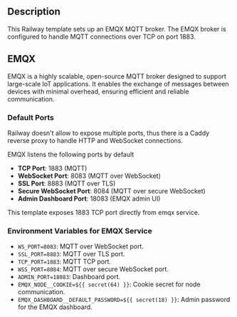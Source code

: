 ## Description

This Railway template sets up an EMQX MQTT broker. The EMQX broker is configured to handle MQTT connections over TCP on port 1883. 

## EMQX

EMQX is a highly scalable, open-source MQTT broker designed to support large-scale IoT applications. It enables the exchange of messages between devices with minimal overhead, ensuring efficient and reliable communication.

### Default Ports

Railway doesn't allow to expose multiple ports, thus there is a Caddy reverse proxy to handle HTTP and WebSocket connections.

EMQX listens the following ports by default

- **TCP Port**: 1883 (MQTT)
- **WebSocket Port**: 8083 (MQTT over WebSocket)
- **SSL Port**: 8883 (MQTT over TLS)
- **Secure WebSocket Port**: 8084 (MQTT over secure WebSocket)
- **Admin Dashboard Port**: 18083 (EMQX admin UI)

This template exposes 1883 TCP port directly from emqx service.

### Environment Variables for EMQX Service

- `WS_PORT=8083`: MQTT over WebSocket port.
- `SSL_PORT=8883`: MQTT over TLS port.
- `TCP_PORT=1883`: MQTT TCP port.
- `WSS_PORT=8084`: MQTT over secure WebSocket port.
- `ADMIN_PORT=18083`: Dashboard port.
- `EMQX_NODE__COOKIE=${{ secret(64) }}`: Cookie secret for node communication.
- `EMQX_DASHBOARD__DEFAULT_PASSWORD=${{ secret(18) }}`: Admin password for the EMQX dashboard.
